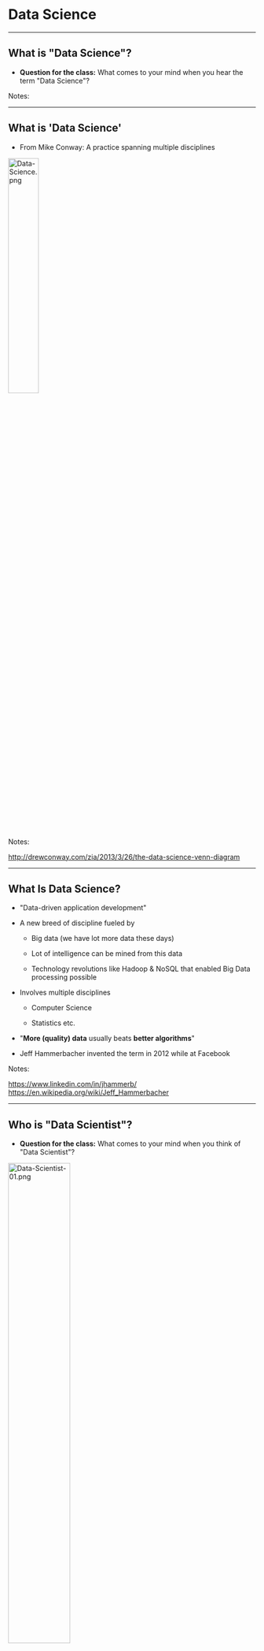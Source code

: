 # Data Science

---

## What is "Data Science"?


 *  **Question for the class:** What comes to your mind when you hear the term "Data Science"?

Notes:


---

## What is 'Data Science'

 * From Mike Conway: A practice spanning multiple disciplines

<img src="../assets/images/deep-learning/Data-Science.png" alt="Data-Science.png" style="width:35%;"/>


Notes:

http://drewconway.com/zia/2013/3/26/the-data-science-venn-diagram


---

## What Is Data Science?


 * "Data-driven application development"

 * A new breed of discipline fueled by

     - Big data  (we have lot more data these days)

     - Lot of intelligence can be mined from this data

     - Technology revolutions like Hadoop & NoSQL that enabled Big Data processing possible

 * Involves multiple disciplines

     - Computer Science

     - Statistics etc.

 * "**More (quality) data** usually beats **better algorithms**"

 * Jeff Hammerbacher invented the term in 2012 while at Facebook

Notes:

https://www.linkedin.com/in/jhammerb/
https://en.wikipedia.org/wiki/Jeff_Hammerbacher


---

## Who is "Data Scientist"?


 *  **Question for the class:** What comes to your mind when you think of "Data Scientist"?

<img src="../assets/images/deep-learning/3rd-party/Data-Scientist-01.png" alt="Data-Scientist-01.png" style="width:50%;"/>


Notes:


---

## Who is "Data Scientist"?


 *  **Question for the class:** What comes to your mind when you hear the term "Data Science"?


Notes:


---

## So Here Is Data Scientist

<img src="../assets/images/deep-learning/here-is-data.png" alt="here-is-data.png" style="width:60%;"/>


Notes:



---

## Data Scientist Profile

<img src="../assets/images/deep-learning/Data-Scientist-Profile.png" alt="Data-Scientist-Profile.png" style="width:60%;"/>


Notes:

Image from "Doing Data Science"


---

## Class Exercise: Asses Your Data Scientist Profile


 *  **Overview:** You are going to asses your DS profile

 *  **Instructions:**

     - Instructor will provide 'Data-Scientist-Skill-Matrix'  Excel file

     - Download it and enter your scores.

Notes:




---

## Visualizations


 * How you tell the results - Very very important part!!

 * Good visualizations convey the point to the audience.

 * A good data scientist must learn good visualization techniques.

 * Standard graphs: line, bar, pie, ...

 * Modern visualizations: Heat maps, Animations (D3JS etc.)

<img src="../assets/images/deep-learning/3rd-party/Visualizations-01.png" alt=Visualizations-01.png" style="width:30%;"/><img src="../assets/images/deep-learning/3rd-party/Visualizations-02.png" alt=Visualizations-02.png" style="width:30%;"/>



Notes:

US population heatmap : https://www.someka.net/excel-template/usa-heat-map-generator/
National debt visualization: https://ricochet.com/archives/problem-no-one-dc-wants-talk/


---

## Visualizations Demo: Google Music Trends


<img src="../assets/images/deep-learning/3rd-party/Google-Music-Trends.png" alt="Google-Music-Trends.png" style="width:60%;"/>

Notes:

http://research.google.com/bigpicture/music/


---

## Visualizations Demo: American Workday


<img src="../assets/images/deep-learning/3rd-party/American-Workday-01.png" alt="American-Workday-01.png" style="width:25%;"/><img src="../assets/images/deep-learning/3rd-party/American-Workday-02.png" alt="American-Workday-02.png" style="width:25%;"/>



 * [Link to NPR story](https://www.npr.org/sections/money/2014/08/27/343415569/whos-in-the-office-the-american-workday-in-one-graph?/templates/story/story_php=)




Notes:

https://www.npr.org/sections/money/2014/08/27/343415569/whos-in-the-office-the-american-workday-in-one-graph?/templates/story/story_php=


---

## Visualizations Demo: National Debt Visualized


 * [Link to Demonocracy](http://demonocracy.info/infographics/usa/us_debt/us_debt.html)


<img src="../assets/images/deep-learning/3rd-party/National-Debt-Visualized-01.png" alt="National-Debt-Visualized-01.png" style="width:55%;"/>

Notes:

http://demonocracy.info/infographics/usa/us_debt/us_debt.html


---

## Visualizations Demo: US Budget

<img src="../assets/images/deep-learning/3rd-party/US-Budget.png" alt="US-Budget.png" style="width:40%;"/>

 * [Link to NYTimes article](https://archive.nytimes.com/www.nytimes.com/interactive/2012/02/13/us/politics/2013-budget-proposal-graphic.html)



Notes:

https://archive.nytimes.com/www.nytimes.com/interactive/2012/02/13/us/politics/2013-budget-proposal-graphic.html


---

## Visualizations Tools

| Eco system 	| Package    	| Description                                                                     	|
|------------	|------------	|---------------------------------------------------------------------------------	|
| Python     	| Matplotlib 	| -Powerful, portable -Very versatile and capable -Default library for many tools 	|
|            	| Seaborn    	| -Higher level API based on Matplotlib -Stylish graphs by default                	|
|            	| Bokeh      	| -Streaming data -Interactive, web ready plots                                   	|
|            	| Plotly     	| -Online and python -Interactive graphs                                          	|
| JavaScript 	| D3         	| -online, web ready -interactive                                                 	|
| R          	| Ggplot2    	| -powerful, very capable -Can be complex                                         	|
|            	| GgVis      	| -Web ready graphs                                                               	|


Notes:


---
